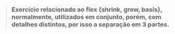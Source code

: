 > ### Exercício relacionado ao flex {shrink, grow, basis}, normalmente, utilizados em conjunto, porém, com detalhes distintos, por isso a separação em 3 partes.